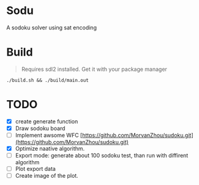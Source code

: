# Sodu
A sodoku solver using sat encoding

# Build
> Requires sdl2 installed. Get it with your package manager
```
./build.sh && ./build/main.out
```

# TODO

- [x] create generate function
- [x] Draw sodoku board
- [ ] Implement awsome WFC [https://github.com/MorvanZhou/sudoku.git](https://github.com/MorvanZhou/sudoku.git)
- [x] Optimize naative algorithm.
- [ ] Export mode: generate about 100 sodoku test, than run with diffirent algorithm
- [ ] Plot export data
- [ ] Create image of the plot.

